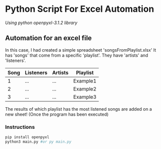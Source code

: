 # Python Script For Excel Automation
*Using python openpyxl-3.1.2 library*

## Automation for an excel file 

In this case, I had created a simple spreadsheet 'songsFromPlaylist.xlsx'
It has 'songs' that come from a specific 'playlist'.
They have 'artists' and 'listeners'.

| Song | Listeners | Artists | Playlist  |
|------|-----------|---------|-----------|
| 1    | ...       | ...     | Example1  |
| 2    | ...       | ...     | Example2  |
| 3    | ...       | ...     | Example3  |

The results of which playlist has the most listened songs are added on a new sheet! (Once the program has been executed)

### Instructions

```sh
pip install openpyxl
python3 main.py #or py main.py
```
